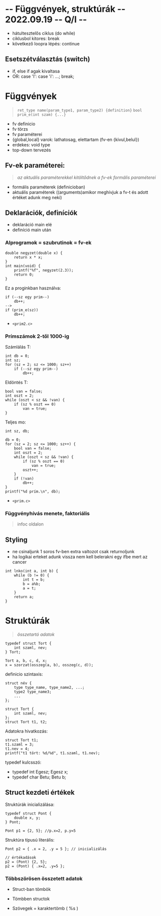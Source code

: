 # -- Függvények, struktúrák -- 2022.09.19 -- Q/I --

- hátultesztelős ciklus (do while)
- ciklusbol kitores: break
- következő loopra lépés: continue

## Esetszétválasztás (switch)
- if, else if agak kivaltasa
- OR: case 'I': case 'i': ...; break;

# Függvények
> `ret_type name(param_type1, param_type2) {definition}`
> `bool prim_e(int szam) {...}`

- fv definicio
- fv törzs
- fv paraméterei
- {global,local} varok: lathatosag, elettartam (fv-en {kivul,belul})
- erdekes: void type
- top-down tervezés

## Fv-ek paraméterei:
> *az aktuális paraméterekkel kitöltődnek a fv-ek formális paraméterei*
- formális paraméterek (definicioban)
- aktuális paraméterek ((arguments)amikor meghívjuk a fv-t és adott értéket adunk meg neki)

## Deklarációk, definíciók
- deklaráció main elé
- definíció main után


### Alprogramok = szubrutinok = fv-ek

```
double negyzet(double x) {
    return x * x;
}
int main(void) {
    printf("%f", negyzet(2.3));
    return 0;
}
```

Ez a proginkban használva:
```
if (--sz egy prim--)
    db++;
-->
if (prim_e(sz))
    db++;
```

- `<prim2.c>`

### Prímszámok 2-től 1000-ig

Számlálás T:
```
int db = 0;
int sz;
for (sz = 2; sz <= 1000; sz++)
    if (--sz egy prim--)
        db++;
```

Eldöntés T:
```
bool van = false;
int oszt = 2;
while (oszt < sz && !van) {
    if (sz % oszt == 0)
        van = true;
}
```

Teljes mo:
```
int sz, db;

db = 0;
for (sz = 2; sz <= 1000; sz++) {
    bool van = false;
    int oszt = 2;
    while (oszt < sz && !van) {
        if (sz % oszt == 0)
            van = true;
        oszt++;
    }
    if (!van)
        db++;
}
printf("%d prím.\n", db);
```

- `<prim.c>`

### Függvényhívás menete, faktoriális
> infoc oldalon

## Styling
- ne csinaljunk 1 soros fv-ben extra valtozot csak returnoljunk
- ha logikai erteket adunk vissza nem kell belerakni egy ifbe mert az cancer

```
int lnko(int a, int b) {
    while (b != 0) {
        int t = b;
        b = a%b;
        a = t;
    }
    return a;
}
```

# Struktúrák
> *összetartó adatok*

```
typedef struct Tort {
    int szaml, nev;
} Tort;

Tort a, b, c, d, x;
x = szorzat(osszeg(a, b), osszeg(c, d));
```

definicio szintaxis:
```
struct név {
    type type_name, type_name2, ...;
    type2 type_name3;
    ...
};

struct Tort {
    int szaml, nev;
};
struct Tort t1, t2;
```

Adatokra hivatkozás:
```
struct Tort t1;
t1.szaml = 3;
t1.nev = 4;
printf("t1 tört: %d/%d", t1.szaml, t1.nev);
```

typedef kulcsszó:
- typedef int Egesz; Egesz x;
- typedef char Betu; Betu b;

## Struct kezdeti értékek
Struktúrák inicializálása:
```
typedef struct Pont {
    double x, y;
} Pont;

Pont p1 = {2, 5}; //p.x=2, p.y=5
```

Struktúra típusú literális:
```
Pont p2 = { .x = 2, .y = 5 }; // inicializálás

// értékadások
p2 = (Pont) {2, 5};
p2 = (Pont) { .x=2, .y=5 };
```

### Többszörösen összetett adatok
- Struct-ban tömbök
- Tömbben structok

- Szövegek = karaktertömb ( %s )

